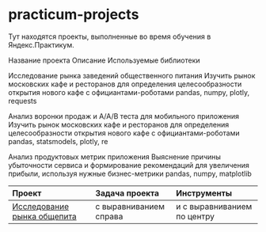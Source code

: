 # practicum-projects
Тут находятся проекты, выполненные во время обучения в Яндекс.Практикум.

Название проекта	Описание	Используемые библиотеки

Исследование рынка заведений общественного питания	Изучить рынок московских кафе и ресторанов для определения целесообразности открытия нового кафе с официантами-роботами	pandas, numpy, plotly, requests

Анализ воронки продаж и A/A/B теста для мобильного приложения	Изучить рынок московских кафе и ресторанов для определения целесообразности открытия нового кафе с официантами-роботами	pandas, statsmodels, plotly, re

Анализ продуктовых метрик приложения	Выяснение причины убыточности сервиса и формирование рекомендаций для увеличения прибыли, используя нужные бизнес-метрики	pandas, numpy, matplotlib


| Проект                | Задача проекта         | Инструменты                 |
| :-------------------- | :--------------------- |:----------------------------|
| [Исследование рынка общепита](https://github.com/aadylov/practicum-projects/tree/main/catering_market) | с выравниванием справа | и с выравниванием по центру |
